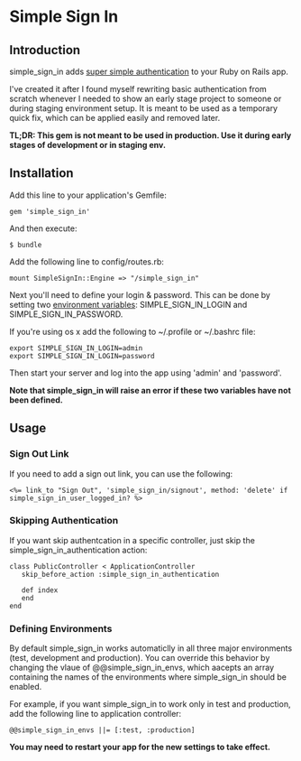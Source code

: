 # Simple Sign In

## Introduction

simple_sign_in adds [super simple authentication](http://railscasts.com/episodes/21-super-simple-authentication) to your Ruby on Rails app.

I've created it after I found myself rewriting basic authentication from scratch whenever I needed to show an early stage project to someone or during staging environment setup. It is meant to be used as a temporary quick fix, which can be applied easily and removed later.

**TL;DR: This gem is not meant to be used in production. Use it during
early stages of development or in staging env.**

## Installation

Add this line to your application's Gemfile:

    gem 'simple_sign_in'

And then execute:

    $ bundle

Add the following line to config/routes.rb:

    mount SimpleSignIn::Engine => "/simple_sign_in"

Next you'll need to define your login & password. This can be done by setting two [environment variables](http://en.wikipedia.org/wiki/Environment_variable): SIMPLE_SIGN_IN_LOGIN and SIMPLE_SIGN_IN_PASSWORD.

If you're using os x add the following to ~/.profile or ~/.bashrc file:

    export SIMPLE_SIGN_IN_LOGIN=admin
    export SIMPLE_SIGN_IN_LOGIN=password
    
Then start your server and log into the app using 'admin' and 'password'.

**Note that simple_sign_in will raise an error if these two variables have not been defined.**

## Usage

### Sign Out Link

If you need to add a sign out link, you can use the following:

    <%= link_to "Sign Out", 'simple_sign_in/signout', method: 'delete' if simple_sign_in_user_logged_in? %>

### Skipping Authentication

If you want skip authentcation in a specific controller, just skip the simple_sign_in_authentication action:

    class PublicController < ApplicationController
       skip_before_action :simple_sign_in_authentication

       def index
       end
    end

### Defining Environments

By default simple_sign_in works automaticlly in all three major environments (test, development and production). You can override this behavior by changing the vlaue of @@simple_sign_in_envs, which aacepts an array containing the names of the environments where simple_sign_in should be enabled.

For example, if you want simple_sign_in to work only in test and production, add the following line to application controller:

    @@simple_sign_in_envs ||= [:test, :production]

**You may need to restart your app for the new settings to take effect.**

